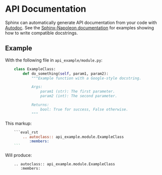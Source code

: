 # API Documentation

Sphinx can automatically generate API documentation from your code with [Autodoc](http://www.sphinx-doc.org/en/master/usage/quickstart.html#autodoc).
See the [Sphinx-Napoleon documentation](http://www.sphinx-doc.org/en/master/usage/extensions/napoleon.html) for examples showing how to write compatible docstrings.

## Example

With the following file in `api_example/module.py`:

```python
    class ExampleClass:
        def do_something(self, param1, param2):
            """Example function with a Google-style docstring.

            Args:
                param1 (str): The first parameter.
                param2 (int): The second parameter.

            Returns:
                bool: True for success, False otherwise.
            """
```

This markup:

```rst
    ```eval_rst
        .. autoclass:: api_example.module.ExampleClass
           :members:
    ```
```

Will produce:

```eval_rst
    .. autoclass:: api_example.module.ExampleClass
       :members:
```
